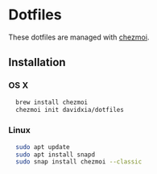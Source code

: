 # Dotfiles

These dotfiles are managed with [chezmoi].

## Installation

### OS X

```bash
  brew install chezmoi
  chezmoi init davidxia/dotfiles
```

### Linux

```bash
  sudo apt update
  sudo apt install snapd
  sudo snap install chezmoi --classic
```


[chezmoi]: https://www.chezmoi.io/
